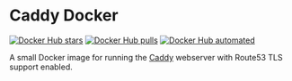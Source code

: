 # Caddy Docker

[![Docker Hub stars](https://img.shields.io/docker/stars/moritzheiber/caddy.svg)](https://hub.docker.com/r/moritzheiber/caddy) [![Docker Hub pulls](https://img.shields.io/docker/pulls/moritzheiber/caddy.svg)](https://hub.docker.com/r/moritzheiber/caddy) [![Docker Hub automated](https://img.shields.io/docker/automated/moritzheiber/caddy.svg)](https://hub.docker.com/r/moritzheiber/caddy)

A small Docker image for running the [Caddy](https://caddyserver.com) webserver with Route53 TLS support enabled.
